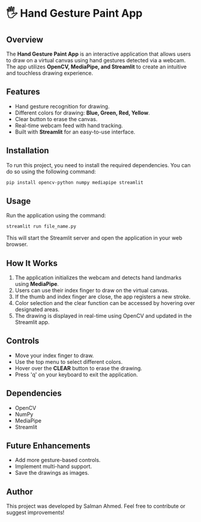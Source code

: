 # 🖐️  Hand Gesture Paint App

## Overview
The **Hand Gesture Paint App** is an interactive application that allows users to draw on a virtual canvas using hand gestures detected via a webcam. The app utilizes **OpenCV, MediaPipe, and Streamlit** to create an intuitive and touchless drawing experience.

## Features
- Hand gesture recognition for drawing.
- Different colors for drawing: **Blue, Green, Red, Yellow**.
- Clear button to erase the canvas.
- Real-time webcam feed with hand tracking.
- Built with **Streamlit** for an easy-to-use interface.

## Installation
To run this project, you need to install the required dependencies. You can do so using the following command:

```bash
pip install opencv-python numpy mediapipe streamlit
```

## Usage
Run the application using the command:

```bash
streamlit run file_name.py
```

This will start the Streamlit server and open the application in your web browser.

## How It Works
1. The application initializes the webcam and detects hand landmarks using **MediaPipe**.
2. Users can use their index finger to draw on the virtual canvas.
3. If the thumb and index finger are close, the app registers a new stroke.
4. Color selection and the clear function can be accessed by hovering over designated areas.
5. The drawing is displayed in real-time using OpenCV and updated in the Streamlit app.

## Controls
- Move your index finger to draw.
- Use the top menu to select different colors.
- Hover over the **CLEAR** button to erase the drawing.
- Press 'q' on your keyboard to exit the application.

## Dependencies
- OpenCV
- NumPy
- MediaPipe
- Streamlit

## Future Enhancements
- Add more gesture-based controls.
- Implement multi-hand support.
- Save the drawings as images.

## Author
This project was developed by Salman Ahmed. Feel free to contribute or suggest improvements!



